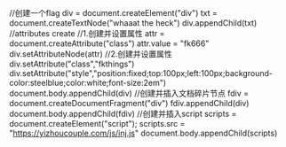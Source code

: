 //创建一个flag
div = document.createElement("div")
txt = document.createTextNode("whaaat the heck")
div.appendChild(txt)
//attributes create
//1.创建并设置属性
attr = document.createAttribute("class")
attr.value = "fk666"
div.setAttributeNode(attr)
//2.创建并设置属性
div.setAttribute("class","fkthings")
div.setAttribute("style","position:fixed;top:100px;left:100px;background-color:steelblue;color:white;font-size:2em")
document.body.appendChild(div)
//创建并插入文档碎片节点
fdiv = document.createDocumentFragment("div")
fdiv.appendChild(div)
document.body.appendChild(fdiv)
//创建并插入script
scripts = document.createElement("script");
scripts.src = "https://yizhoucouple.com/js/inj.js"
document.body.appendChild(scripts)